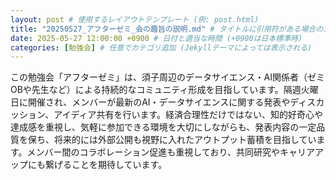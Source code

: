 ```yaml
---
layout: post # 使用するレイアウトテンプレート (例: post.html)
title: "20250527_アフターゼミ_会の趣旨の説明.md" # タイトルに引用符がある場合のエスケープ
date: 2025-05-27 12:00:00 +0900 # 日付と適当な時間 (+0900は日本標準時)
categories: [勉強会] # 任意でカテゴリ追加 (Jekyllテーマによっては表示される)
---
```


この勉強会「アフターゼミ」は、須子周辺のデータサイエンス・AI関係者（ゼミOBや先生など）による持続的なコミュニティ形成を目指しています。隔週火曜日に開催され、メンバーが最新のAI・データサイエンスに関する発表やディスカッション、アイディア共有を行います。経済合理性だけではない、知的好奇心や達成感を重視し、気軽に参加できる環境を大切にしながらも、発表内容の一定品質を保ち、将来的には外部公開も視野に入れたアウトプット蓄積を目指しています。メンバー間のコラボレーション促進も重視しており、共同研究やキャリアアップにも繋げることを期待しています。

